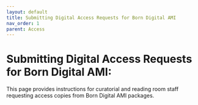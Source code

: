 ```yaml
---
layout: default
title: Submitting Digital Access Requests for Born Digital AMI
nav_order: 1
parent: Access
---
```

# Submitting Digital Access Requests for Born Digital AMI:
This page provides instructions for curatorial and reading room staff requesting access copies from Born Digital AMI packages.